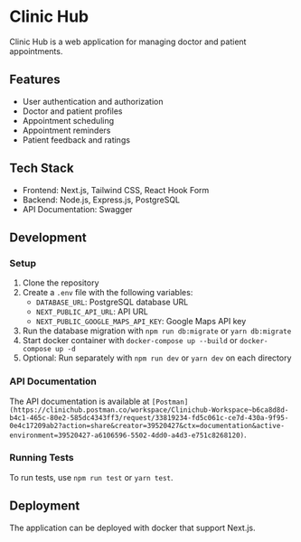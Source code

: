 # Clinic Hub

Clinic Hub is a web application for managing doctor and patient appointments.

## Features

- User authentication and authorization
- Doctor and patient profiles
- Appointment scheduling
- Appointment reminders
- Patient feedback and ratings

## Tech Stack

- Frontend: Next.js, Tailwind CSS, React Hook Form
- Backend: Node.js, Express.js, PostgreSQL
- API Documentation: Swagger

## Development

### Setup

1. Clone the repository
3. Create a `.env` file with the following variables:
	* `DATABASE_URL`: PostgreSQL database URL
	* `NEXT_PUBLIC_API_URL`: API URL
	* `NEXT_PUBLIC_GOOGLE_MAPS_API_KEY`: Google Maps API key
4. Run the database migration with `npm run db:migrate` or `yarn db:migrate`
5. Start docker container with `docker-compose up --build` or `docker-compose up -d`
6. Optional: Run separately with `npm run dev` or `yarn dev` on each directory

### API Documentation

The API documentation is available at `[Postman](https://clinichub.postman.co/workspace/Clinichub-Workspace~b6ca8d8d-b4c1-465c-80e2-585dc4343ff3/request/33819234-fd5c061c-ce7d-430a-9f95-0e4c17209ab2?action=share&creator=39520427&ctx=documentation&active-environment=39520427-a6106596-5502-4dd0-a4d3-e751c8268120)`.

### Running Tests

To run tests, use `npm run test` or `yarn test`.

## Deployment

The application can be deployed with docker that support Next.js.
